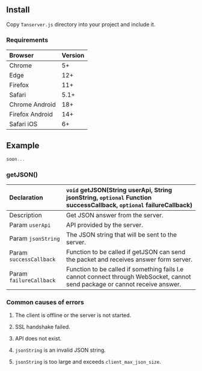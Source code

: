 ## Install

Copy `Tanserver.js` directory into your project and include it.

### Requirements

| Browser         | Version
| :---------------| :---------------
| Chrome          | 5+
| Edge            | 12+
| Firefox         | 11+
| Safari          | 5.1+
| Chrome Android  | 18+
| Firefox Android | 14+
| Safari iOS      | 6+


## Example

```javascript
soon...
```

### getJSON()

| Declaration               | `void` getJSON(String userApi, String jsonString, `optional` Function successCallback, `optional` failureCallback)
| :------                   | :------
| Description               | Get JSON answer from the server.
| Param `userApi`           | API provided by the server.
| Param `jsonString`        | The JSON string that will be sent to the server.
| Param `successCallback`   | Function to be called if getJSON can send the packet and receives answer form server.
| Param `failureCallback`   | Function to be called if something fails I.e cannot connect through WebSocket, cannot send package or cannot receive answer.

### Common causes of errors

1. The client is offline or the server is not started.

2. SSL handshake failed.

3. API does not exist.

4. `jsonString` is an invalid JSON string.

5. `jsonString` is too large and exceeds `client_max_json_size`.

